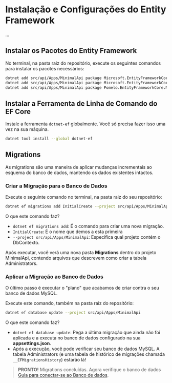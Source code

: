 # Instalação e Configurações do Entity Framework

...

## Instalar os Pacotes do Entity Framework

No terminal, na pasta raiz do repositório, execute os seguintes comandos para instalar os pacotes necessários:

```bash
dotnet add src/api/Apps/MinimalApi package Microsoft.EntityFrameworkCore
dotnet add src/api/Apps/MinimalApi package Microsoft.EntityFrameworkCore.Design
dotnet add src/api/Apps/MinimalApi package Pomelo.EntityFrameworkCore.MySql
```

## Instalar a Ferramenta de Linha de Comando do EF Core

Instale a ferramenta `dotnet-ef` globalmente. Você só precisa fazer isso uma vez na sua máquina.

```bash
dotnet tool install --global dotnet-ef
```

## Migrations

As migrations são uma maneira de aplicar mudanças incrementais ao esquema do banco de dados, mantendo os dados existentes intactos.

### Criar a Migração para o Banco de Dados

Execute o seguinte comando no terminal, na pasta raiz do seu repositório:

```bash
dotnet ef migrations add InitialCreate --project src/api/Apps/MinimalApi
```

O que este comando faz?

- `dotnet ef migrations add`: É o comando para criar uma nova migração.
- `InitialCreate`: É o nome que demos a esta primeira
- `--project src/api/Apps/MinimalApi`: Especifica qual projeto contém o DbContexto.

Após executar, você verá uma nova pasta **Migrations** dentro do projeto MinimalApi, contendo arquivos que descrevem como criar a tabela Administrators.

### Aplicar a Migração ao Banco de Dados

O último passo é executar o "plano" que acabamos de criar contra o seu banco de dados MySQL.

Execute este comando, também na pasta raiz do repositório:

```bash
dotnet ef database update --project src/api/Apps/MinimalApi
```

O que este comando faz?

- `dotnet ef database update`: Pega a última migração que ainda não foi aplicada e a executa no banco de dados configurado na sua **appsettings.json**.
- Após a execução, você pode verificar seu banco de dados MySQL. A tabela Administrators (e uma tabela de histórico de migrações chamada `__EFMigrationsHistory`) estarão lá!

> **PRONTO!** Migrations concluídas. Agora verifique o banco de dados [Guia para conectar-se ao Banco de dados](../database/connect-to-MySQL-database.md).
